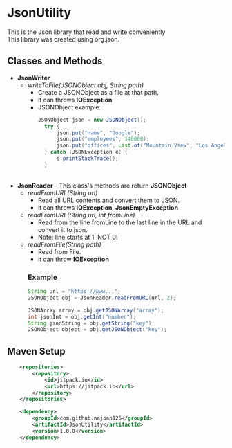 # JsonUtility
This is the Json library that read and write conveniently<br>
This library was created using org.json.

## Classes and Methods
* **JsonWriter**
  + *writeToFile(JSONObject obj, String path)*
    + Create a JSONObject as a file at that path.
    + it can throws **IOException**
    + JSONObject example:
      ```java
      JSONObject json = new JSONObject();
        try {
            json.put("name", "Google");
            json.put("employees", 140000);
            json.put("offices", List.of("Mountain View", "Los Angeles", "New York"));
        } catch (JSONException e) {
            e.printStackTrace();
        }
      ```
      <br>
* **JsonReader** - This class's methods are return **JSONObject**
  + *readFromURL(String url)*
    + Read all URL contents and convert them to JSON.
    + it can throws **IOException, JsonEmptyException**
  + *readFromURL(String url, int fromLine)*
    + Read from the line fromLine to the last line in the URL and convert it to json.
    + Note: line starts at 1. NOT 0!
  + *readFromFile(String path)*
    + Read from File.
    + it can throw **IOException**
    ### Example
    ```java
    String url = "https://www...";
    JSONObject obj = JsonReader.readFromURL(url, 2);
    
    JSONArray array = obj.getJSONArray("array");
    int jsonInt = obj.getInt("number");
    String jsonString = obj.getString("key");
    JSONObject object = obj.getJSONObject("key");
    ```

## Maven Setup
```xml
	<repositories>
		<repository>
		    <id>jitpack.io</id>
		    <url>https://jitpack.io</url>
		</repository>
	</repositories>
```
```xml
	<dependency>
	    <groupId>com.github.najoan125</groupId>
	    <artifactId>JsonUtility</artifactId>
	    <version>1.0.0</version>
	</dependency>
```
